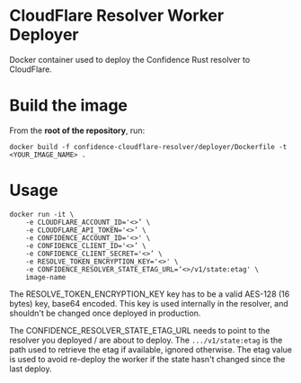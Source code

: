 # CloudFlare Resolver Worker Deployer

Docker container used to deploy the Confidence Rust resolver to CloudFlare.

# Build the image

From the **root of the repository**, run:

```
docker build -f confidence-cloudflare-resolver/deployer/Dockerfile -t <YOUR_IMAGE_NAME> .
```

# Usage

```
docker run -it \
	-e CLOUDFLARE_ACCOUNT_ID='<>’ \
	-e CLOUDFLARE_API_TOKEN='<>’ \
	-e CONFIDENCE_ACCOUNT_ID='<>' \
	-e CONFIDENCE_CLIENT_ID='<>’ \
	-e CONFIDENCE_CLIENT_SECRET='<>’ \
	-e RESOLVE_TOKEN_ENCRYPTION_KEY='<>' \
	-e CONFIDENCE_RESOLVER_STATE_ETAG_URL=‘<>/v1/state:etag' \
	image-name
```

The RESOLVE_TOKEN_ENCRYPTION_KEY key has to be a valid AES-128 (16 bytes) key, base64 encoded.
This key is used internally in the resolver, and shouldn't be changed once deployed in production.

The CONFIDENCE_RESOLVER_STATE_ETAG_URL needs to point to the resolver you deployed / are about to deploy. 
The `.../v1/state:etag` is the path used to retrieve the etag if available, ignored otherwise.
The etag value is used to avoid re-deploy the worker if the state hasn't changed since the last deploy.